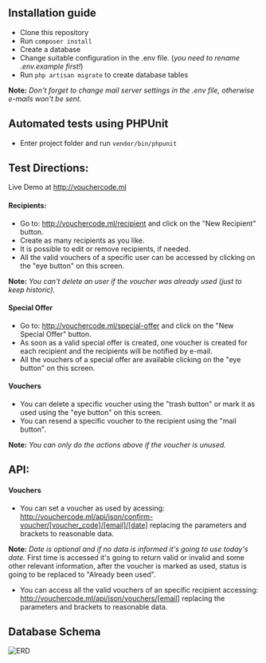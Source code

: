 ## Installation guide
 - Clone this repository
 - Run `composer install`
 - Create a database
 - Change suitable configuration in the .env file. (*you need to rename .env.example first!*)
 - Run `php artisan migrate` to create database tables

 **Note:** *Don't forget to change mail server settings in the .env file, otherwise e-mails won't be sent.*

## Automated tests using PHPUnit

- Enter project folder and run `vendor/bin/phpunit`

## Test Directions:

Live Demo at http://vouchercode.ml

#### Recipients:

 - Go to: http://vouchercode.ml/recipient and click on the "New Recipient" button.
 - Create as many recipients as you like.
 - It is possible to edit or remove recipients, if needed.
 - All the valid vouchers of a specific user can be accessed by clicking on the "eye button" on this screen.

**Note:** *You can't delete an user if the voucher was already used (just to keep historic).*

#### Special Offer

 - Go to: http://vouchercode.ml/special-offer and click on the "New Special Offer" button.
 - As soon as a valid special offer is created, one voucher is created for each recipient and the recipients will be notified by e-mail.
 - All the vouchers of a special offer are available clicking on the "eye button" on this screen.

#### Vouchers
 - You can delete a specific voucher using the "trash button" or mark it as used using the "eye button" on this screen.
 - You can resend a specific voucher to the recipient using the "mail button".

 **Note:** *You can only do the actions above if the voucher is unused.*

## API:

#### Vouchers
  - You can set a voucher as used by acessing: http://vouchercode.ml/api/json/confirm-voucher/[voucher_code]/[email]/[date] replacing the parameters and brackets to reasonable data.

  **Note:** *Date is optional and if no data is informed it's going to use today's date.*
  First time is accessed it's going to return valid or invalid and some other relevant information, after the voucher is marked as used, status is going to be replaced to "Already been used".

  - You can access all the valid vouchers of an specific recipient accessing: http://vouchercode.ml/api/json/vouchers/[email] replacing the parameters and brackets to reasonable data.


## Database Schema

![ERD](http://vouchercode.ml/erd.png)
